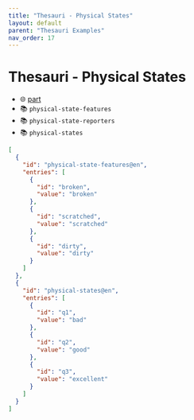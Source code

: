 ```yaml
---
title: "Thesauri - Physical States"
layout: default
parent: "Thesauri Examples"
nav_order: 17
---
```


# Thesauri - Physical States

- 🌐 [part](https://github.com/vedph/cadmus-general/blob/master/docs/physical-states.md)
- 📚 `physical-state-features`
- 📚 `physical-state-reporters`
- 📚 `physical-states`

```json
[
  {
    "id": "physical-state-features@en",
    "entries": [
      {
        "id": "broken",
        "value": "broken"
      },
      {
        "id": "scratched",
        "value": "scratched"
      },
      {
        "id": "dirty",
        "value": "dirty"
      }
    ]
  },
  {
    "id": "physical-states@en",
    "entries": [
      {
        "id": "q1",
        "value": "bad"
      },
      {
        "id": "q2",
        "value": "good"
      },
      {
        "id": "q3",
        "value": "excellent"
      }
    ]
  }
]
```
